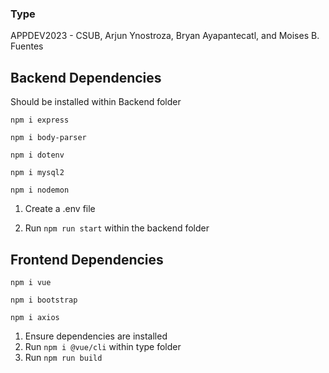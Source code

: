 ### Type
APPDEV2023 - CSUB, Arjun Ynostroza, Bryan Ayapantecatl, and Moises B. Fuentes
## Backend Dependencies
Should be installed within Backend folder
```
npm i express

npm i body-parser

npm i dotenv

npm i mysql2

npm i nodemon
```
1. Create a .env file

2. Run ```npm run start``` within the backend folder

## Frontend Dependencies
```
npm i vue

npm i bootstrap

npm i axios
```
1. Ensure dependencies are installed
2. Run ```npm i @vue/cli``` within type folder
3. Run ```npm run build```

